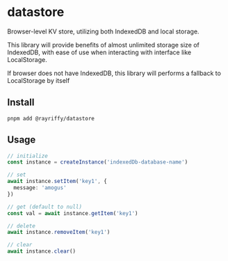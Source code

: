 datastore
===

Browser-level KV store, utilizing both IndexedDB and local storage.

This library will provide benefits of almost unlimited storage size of IndexedDB, with ease of use when interacting with interface like LocalStorage.

If browser does not have IndexedDB, this library will performs a fallback to LocalStorage by itself

Install
---

```
pnpm add @rayriffy/datastore
```

Usage
---

```ts
// initialize
const instance = createInstance('indexedDb-database-name')

// set
await instance.setItem('key1', {
  message: 'amogus'
})

// get (default to null)
const val = await instance.getItem('key1')

// delete
await instance.removeItem('key1')

// clear
await instance.clear()
```
